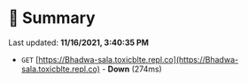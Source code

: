 # 📖 Summary
Last updated: **11/16/2021, 3:40:35 PM**

- `GET` [https://Bhadwa-sala.toxicblte.repl.co](https://Bhadwa-sala.toxicblte.repl.co) - **Down** (274ms)
